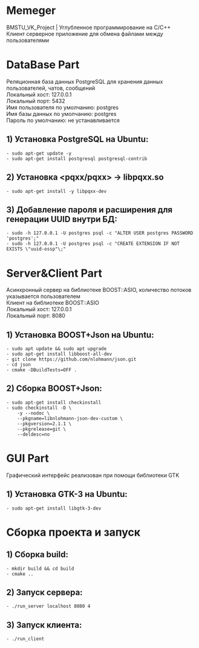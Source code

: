 # Memeger
BMSTU_VK_Project | Углубленное программирование на C/С++  
Клиент серверное приложение для обмена файлами между пользователями

# DataBase Part
Реляционная база данных PostgreSQL для хранения данных пользователей, чатов, сообщений  
Локальный хост: 127.0.0.1  
Локальный порт: 5432  
Имя пользователя по умолчанию: postgres  
Имя базы данных по умолчанию: postgres  
Пароль по умолчанию: не устанавливается  

## __1) Установка PostgreSQL на Ubuntu:__
```
- sudo apt-get update -y
- sudo apt-get install postgresql postgresql-contrib
```

## __2) Установка <pqxx/pqxx> -> libpqxx.so__
```
- sudo apt-get install -y libpqxx-dev
```

## __3) Добавление пароля и расширения для генерации UUID внутри БД:__
```
- sudo -h 127.0.0.1 -U postgres psql -с "ALTER USER postgres PASSWORD 'postgres';"
- sudo -h 127.0.0.1 -U postgres psql -с "CREATE EXTENSION IF NOT EXISTS \"uuid-ossp"\;"
```

# Server&Client Part
Асинхронный сервер на библиотеке BOOST::ASIO, количество потоков указывается пользователем  
Клиент на библиотеке BOOST::ASIO  
Локальный хост: 127.0.0.1  
Локальный порт: 8080  

## __1) Установка BOOST+Json на Ubuntu:__
```
- sudo apt update && sudo apt upgrade
- sudo apt-get install libboost-all-dev
- git clone https://github.com/nlohmann/json.git 
- cd json 
- cmake -DBuildTests=OFF .
```

## __2) Сборка BOOST+Json:__
```
- sudo apt-get install checkinstall
- sudo checkinstall -D \
    -y --nodoc \
    --pkgname=libnlohmann-json-dev-custom \
    --pkgversion=2.1.1 \
    --pkgrelease=git \
    --deldesc=no
```

# GUI Part
Графический интерфейс реализован при помощи библиотеки GTK  

## __1) Установка GTK-3 на Ubuntu:__
```
- sudo apt-get install libgtk-3-dev
```

# Сборка проекта и запуск

## __1) Сборка build:__
```
- mkdir build && cd build
- cmake ..
```
## __2) Запуск сервера:__
```
- ./run_server localhost 8080 4
```

## __3) Запуск клиента:__
```
- ./run_client
```
